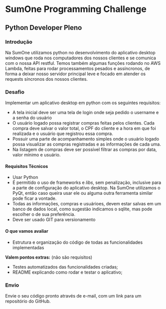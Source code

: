 # SumOne Programming Challenge
## Python Developer Pleno

### Introdução

Na SumOne utilizamos python no desenvolvimento do aplicativo desktop windows que roda nos computadores dos nossos clientes e se comunica com o nossa API restful. Temos também algumas funções rodando no AWS Lambda, feitas para rodar processamentos pesados e assíncronos, de forma a deixar nosso servidor principal leve e focado em atender os requests síncronos dos nossos clientes.

### Desafio

Implementar um aplicativo desktop em python com os seguintes requisitos:

* A tela inicial deve ser uma tela de login onde seja pedido o username e a senha do usuário
* O usuário logado possa registrar compras feitas pelos clientes. Cada compra deve salvar o valor total, o CPF do cliente e a hora em que foi realizada e o usuário que registrou essa compra.
* Possuir uma parte de acompanhamento simples onde o usuário logado possa visualizar as compras registradas e as informações de cada uma.
* Na listagem de compras deve ser possível filtrar as compras por data, valor mínimo e usuário.

#### Requisitos Técnicos

* Usar Python
* É permitido o uso de frameworks e _libs_, sem penalização, inclusive para a parte de configuração do aplicativo desktop. Na SumOne utilizamos o PyQt, então caso queira usar ele ou alguma outra ferramenta similar pode ficar a vontade.
* Todas as informações, compras e usuárioes, devem estar salvas em um banco de dados local, como sugestão indicamos o sqlite, mas pode escolher o de sua preferência.
* Deve ser usado GIT para versionamento

#### O que vamos avaliar

* Estrutura e organização do código de todas as funcionalidades implementadas

**Valem pontos extras:** (não são requisitos)

* Testes automatizados das funcionalidades criadas;
* README explicando como rodar e testar o aplicativo;

### Envio

Envie o seu código pronto através de e-mail, com um link para um repositório
do GitHub.
